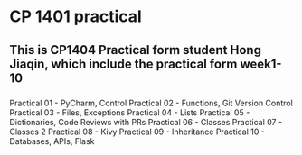 # CP 1401 practical
## This is CP1404 Practical form student Hong Jiaqin, which include the practical form week1-10
###
Practical 01 - PyCharm, Control
Practical 02 - Functions, Git Version Control
Practical 03 - Files, Exceptions
Practical 04 - Lists
Practical 05 - Dictionaries, Code Reviews with PRs
Practical 06 - Classes
Practical 07 - Classes 2
Practical 08 - Kivy
Practical 09 - Inheritance
Practical 10 - Databases, APIs, Flask